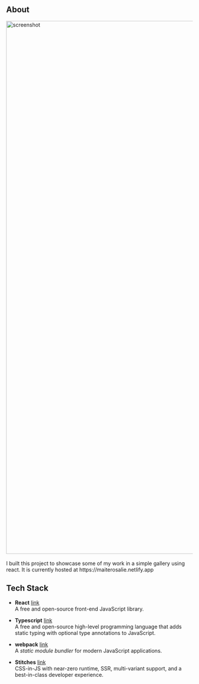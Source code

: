 ## About
<img width="1440" alt="screenshot" src="https://github.com/MaiteRosalie/portfolio/assets/29237635/3d8bb0ce-86a6-49bc-b5a6-a60262f179b3">
</br>
</br>
I built this project to showcase some of my work in a simple gallery using react. It is currently hosted at https://maiterosalie.netlify.app

## Tech Stack

- **React** [link](https://react.dev/)\
A free and open-source front-end JavaScript library.

- **Typescript** [link](https://www.typescriptlang.org/)\
A free and open-source high-level programming language that adds static typing with optional type annotations to JavaScript.

- **webpack** [link](https://webpack.js.org/)\
A _static module bundler_ for modern JavaScript applications.

- **Stitches** [link](https://stitches.dev/)\
CSS-in-JS with near-zero runtime, SSR, multi-variant support, and a best-in-class developer experience.
